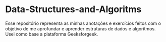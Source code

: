 # Data-Structures-and-Algoritms
Esse repositório representa as minhas anotações e exercícios feitos com o objetivo de me aprofundar e aprender estruturas de dados e algoritmos. Usei como base a plataforma Geeksforgeek.

